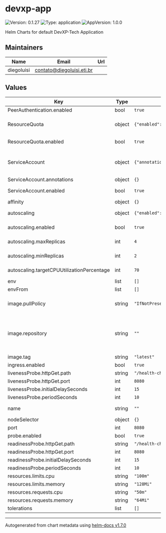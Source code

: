 # devxp-app

![Version: 0.1.27](https://img.shields.io/badge/Version-0.1.27-informational?style=flat-square) ![Type: application](https://img.shields.io/badge/Type-application-informational?style=flat-square) ![AppVersion: 1.0.0](https://img.shields.io/badge/AppVersion-1.0.0-informational?style=flat-square)

Helm Charts for default DevXP-Tech Application

## Maintainers

| Name | Email | Url |
| ---- | ------ | --- |
| diegoluisi | contato@diegoluisi.eti.br |  |

## Values

| Key | Type | Default | Description |
|-----|------|---------|-------------|
| PeerAuthentication.enabled | bool | `true` |  |
| ResourceQuota | object | `{"enabled":true}` | ResourceQuota provides constraints that limit aggregate resource consumption per namespace |
| ResourceQuota.enabled | bool | `true` | Specifies whether a resource quota should be created |
| ServiceAccount | object | `{"annotations":{},"enabled":true}` | A service account provides an identity for processes that run in a Pod, about more: https://kubernetes.io/docs/tasks/configure-pod-container/configure-service-account/ |
| ServiceAccount.annotations | object | `{}` | Annotations to add to the service account |
| ServiceAccount.enabled | bool | `true` | Specifies whether a service account should be created |
| affinity | object | `{}` |  |
| autoscaling | object | `{"enabled":true,"maxReplicas":4,"minReplicas":2,"targetCPUUtilizationPercentage":70}` | autoscaling is the main object of autoscaling |
| autoscaling.enabled | bool | `true` | enabled is the flag to sinalize this funcionality is enabled |
| autoscaling.maxReplicas | int | `4` | maxReplicas is the number of maximum scaling pods |
| autoscaling.minReplicas | int | `2` | minReplicas is the number of mim pods to be running |
| autoscaling.targetCPUUtilizationPercentage | int | `70` | targetCPUUtilizationPercentage is the percentage of CPU utilization do Scaling |
| env | list | `[]` |  |
| envFrom | list | `[]` |  |
| image.pullPolicy | string | `"IfNotPresent"` | pullPolicy is the prop to setup the behavior of pull police. options is: IfNotPresent \| allways |
| image.repository | string | `""` | repository: is the registry of your application ex:556684128444.dkr.ecr.us-east-1.amazonaws.com/YOU-APP-ECR-REPO-NAME if empty this helm will auto generate the image using aws.registry/values.name:values.image.tag |
| image.tag | string | `"latest"` | especify the tag of your image to deploy |
| ingress.enabled | bool | `true` |  |
| livenessProbe.httpGet.path | string | `"/health-check/liveness"` |  |
| livenessProbe.httpGet.port | int | `8080` |  |
| livenessProbe.initialDelaySeconds | int | `15` |  |
| livenessProbe.periodSeconds | int | `10` |  |
| name | string | `""` | name is the github repository name of this application deploy |
| nodeSelector | object | `{}` |  |
| port | int | `8080` | port is the port your application runs under |
| probe.enabled | bool | `true` |  |
| readinessProbe.httpGet.path | string | `"/health-check/readiness"` |  |
| readinessProbe.httpGet.port | int | `8080` |  |
| readinessProbe.initialDelaySeconds | int | `15` |  |
| readinessProbe.periodSeconds | int | `10` |  |
| resources.limits.cpu | string | `"100m"` |  |
| resources.limits.memory | string | `"128Mi"` |  |
| resources.requests.cpu | string | `"50m"` |  |
| resources.requests.memory | string | `"64Mi"` |  |
| tolerations | list | `[]` |  |

----------------------------------------------
Autogenerated from chart metadata using [helm-docs v1.7.0](https://github.com/norwoodj/helm-docs/releases/v1.7.0)
